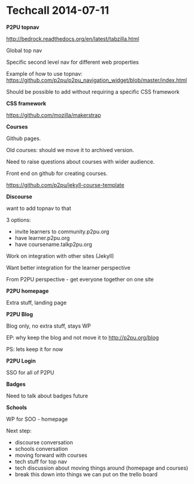 # Techcall 2014-07-11

**P2PU topnav**

[](http://bedrock.readthedocs.org/en/latest/tabzilla.html)http://bedrock.readthedocs.org/en/latest/tabzilla.html

Global top nav

Specific second level nav for different web properties

Example of how to use topnav: [](https://github.com/p2pu/p2pu_navigation_widget/blob/master/index.html)https://github.com/p2pu/p2pu_navigation_widget/blob/master/index.html

Should be possible to add without requiring a specific CSS framework

**CSS framework**

[](https://github.com/mozilla/makerstrap)https://github.com/mozilla/makerstrap

**Courses**

Github pages.

Old courses: should we move it to archived version.

Need to raise questions about courses with wider audience.

Front end on github for creating courses.

[](https://github.com/p2pu/jekyll-course-template)https://github.com/p2pu/jekyll-course-template

**Discourse**

want to add topnav to that

3 options:

*   invite learners to community.p2pu.org
*   have learner.p2pu.org
*   have coursename.talkp2pu.org

Work on integration with other sites (Jekyll)

Want better integration for the learner perspective

From P2PU perspective - get everyone together on one site

**P2PU homepage**

Extra stuff, landing page

**P2PU Blog**

Blog only, no extra stuff, stays WP

EP: why keep the blog and not move it to [](http://p2pu.org/blog)http://p2pu.org/blog

PS: lets keep it for now

**P2PU Login**

SSO for all of P2PU

**Badges**

Need to talk about badges future

**Schools**

WP for SOO - homepage

Next step:

*   discourse conversation
*   schools conversation
*   moving forward with courses
*   tech stuff for top nav
*   tech discussion about moving things around (homepage and courses)
*   break this down into things we can put on the trello board